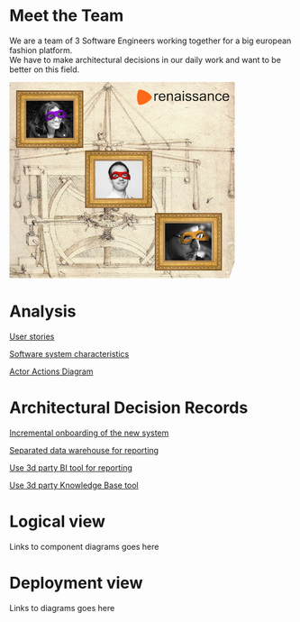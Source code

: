 # Meet the Team

We are a team of 3 Software Engineers working together for a big european fashion platform.  
We have to make architectural decisions in our daily work and want to be better on this field.

![team](./assets/r_team.png)

# Analysis

[User stories](docs/user_stories.md)

[Software system characteristics](docs/system_characteristics.md)

[Actor Actions Diagram](diagrams/1_actor_action.md)

# Architectural Decision Records

[Incremental onboarding of the new system](adr/2021_04_26_1_incremental_onboarding.md)

[Separated data warehouse for reporting](adr/2021_04_27_1_separated_warehouse.md)

[Use 3d party BI tool for reporting](adr/2021_04_27_2__bi_tool.md)

[Use 3d party Knowledge Base tool](adr/2021_04_28_1_kb_tool.md)


# Logical view

Links to component diagrams goes here

# Deployment view

Links to diagrams goes here